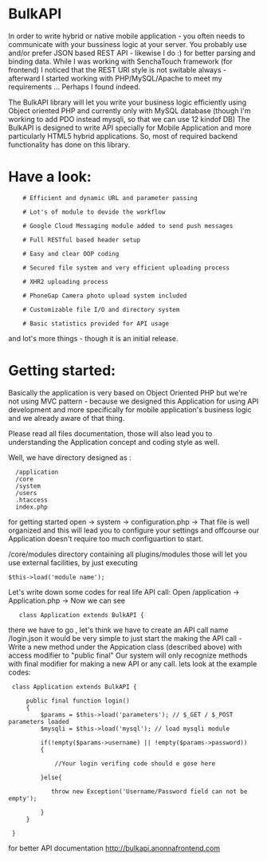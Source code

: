 BulkAPI
=======

In order to write hybrid or native mobile application  - you often needs to communicate with your bussiness logic at your server.
You probably use and/or prefer JSON based REST API - likewise I do :) for better parsing and binding data.
While I was working with SenchaTouch framework (for frontend) I noticed that the REST URI style is not switable always - afterward I started working with PHP/MySQL/Apache to meet my requirements ... Perhaps I found indeed.

The BulkAPI library will let you write your business logic  efficiently using Object oriented PHP and currently only with MySQL database (though I'm working to add PDO instead mysqli, so that we can use 12 kindof DB)
The BulkAPI is designed to write API specially for Mobile Application and more particularly HTML5 hybrid applications.
So, most of required backend functionality has done on this library.

Have a look:
========
 		# Efficient and dynamic URL and parameter passing
 
 		# Lot's of module to devide the workflow
 
 		# Google Cloud Messaging module added to send push messages
 		
 		# Full RESTful based header setup
 
 		# Easy and clear OOP coding
 
 		# Secured file system and very efficient uploading process
 
 		# XHR2 uploading process
 
 		# PhoneGap Camera photo upload system included
 
 		# Customizable file I/O and directory system
 
 		# Basic statistics provided for API usage
 	
 and lot's more things - though it is an initial release.
 
Getting started:
========
 Basically the application is very based on Object Oriented PHP but we're not using MVC pattern - because we designed
 this Application for using API development and more specifically for mobile application's business logic and we already  aware of that thing.
 
 Please read all files documentation, those will also lead you to understanding the Application concept and coding style as well.
 
 Well, we have directory designed as :
      
      /application
      /core
      /system
      /users
      .htaccess
      index.php
 
 for getting started open -> system -> configuration.php -> That file is well organized and this will lead you to configure your settings and offcourse our Application doesn't require too much configuartion to start.
 
 /core/modules directory containing all plugins/modules those will let you use external facilities, by just executing 
    
    $this->load('module name');
 
 Let's write down some codes for real life API call:
 Open /application -> Application.php -> Now we can see 
       
       class Application extends BulkAPI {
       
 there we have to go , let's think we have to create an API call name /login.json
 it would be very simple to just start the making the API call -
 Write a new method under the Appication class (described above) with access modifier to "public final" 
 Our system will only recognize methods with final modifier for making a new API or any call.
 lets look at the example codes:
 
     class Application extends BulkAPI {
         
         public final function login()
         {
             $params = $this->load('parameters'); // $_GET / $_POST parameters loaded
             $mysqli = $this->load('mysql'); // load mysqli module 
             
             if(!empty($params->username) || !empty($params->password))
             {
             
                 //Your login verifing code should e gose here
             
             }else{
                
                throw new Exception('Username/Password field can not be empty');
                
             }
         }
        
     }
 
 	
for better API documentation http://bulkapi.anonnafrontend.com
